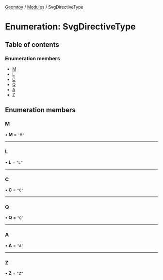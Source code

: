[Geomtoy](../README.md) / [Modules](../modules.md) / SvgDirectiveType

# Enumeration: SvgDirectiveType

## Table of contents

### Enumeration members

- [M](SvgDirectiveType.md#m)
- [L](SvgDirectiveType.md#l)
- [C](SvgDirectiveType.md#c)
- [Q](SvgDirectiveType.md#q)
- [A](SvgDirectiveType.md#a)
- [Z](SvgDirectiveType.md#z)

## Enumeration members

### M

• **M** = `"M"`

___

### L

• **L** = `"L"`

___

### C

• **C** = `"C"`

___

### Q

• **Q** = `"Q"`

___

### A

• **A** = `"A"`

___

### Z

• **Z** = `"Z"`
